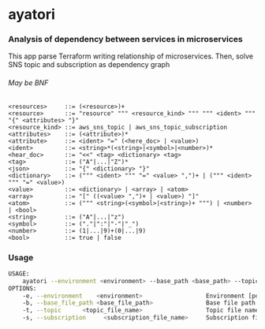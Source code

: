 # ayatori

### Analysis of dependency between services in microservices

This app parse Terraform writing relationship of microservices. Then, solve SNS topic and subscription as dependency graph

###### May be BNF

```BNF
<resources>     ::= (<resource>)+
<resource>      ::= "resource" """ <resource_kind> """ """ <ident> """ "{" <attributes> "}"
<resource_kind> ::= aws_sns_topic | aws_sns_topic_subscription
<attributes>    ::= (<attribute>)*
<attribute>     ::= <ident> "=" (<here_doc> | <value>)
<ident>         ::= <string>*(<string>|<symbol>|<number>)*
<hear_doc>      ::= "<<" <tag> <dictionary> <tag>
<tag>           ::= ("A"|...|"Z")*
<json>          ::= "{" <dictionary> "}"
<dictionary>    ::= (""" <ident> """ "=" <value> ",")+ | (""" <ident> """ "=" <value>)
<value>         ::= <dictionary> | <array> | <atom>
<array>         ::= "[" ((<value> ",")+ | <value>) "]"
<atom>          ::= (""" <string>(<symbol>|<string>)+ """) | <number> | <bool>
<string>        ::= ("A"|...|"z")
<symbol>        ::= ("."|":"|"-"|"_")
<number>        ::= (1|...|9)+(0|...|9)
<bool>          ::= true | false
```

### Usage

```sh
USAGE:
    ayatori --environment <environment> --base_path <base_path> --topic <topic_file_name> --subscription <subscription_file_name>
OPTIONS:
    -e, --environment    <environment>                  Environment [possible values: develop, staging, production]
    -b, --base_file_path <base_file_path>               Base file path
    -t, --topic      <topic_file_name>                  Topic file name
    -s, --subscription     <subscription_file_name>     Subscription file name
```
